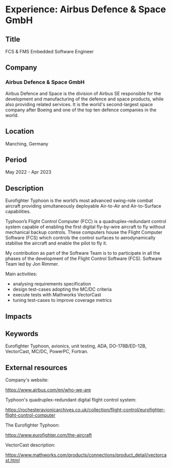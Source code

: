 # Experience: Airbus Defence & Space GmbH

## Title

FCS & FMS Embedded Software Engineer

## Company

### Airbus Defence & Space GmbH

Airbus Defence and Space is the division of Airbus SE responsible for the
development and manufacturing of the defence and space products, while also
providing related services. It is the world's second-largest space company
after Boeing and one of the top ten defence companies in the world.

## Location

Manching, Germany

## Period

May 2022 - Apr 2023

## Description

Eurofighter Typhoon is the world’s most advanced swing-role combat aircraft
providing simultaneously deployable Air-to-Air and Air-to-Surface capabilities.

Typhoon’s Flight Control Computer (FCC) is a quadruplex-redundant control system
capable of enabling the first digital fly-by-wire aircraft to fly without mechanical
backup controls. These computers house the Flight Computer Software (FCS) which
controls the control surfaces to aerodynamically stabilise the aircraft and enable
the pilot to fly it.

My contribution as part of the Software Team is to to participate in all the phases
of the development of the Flight Control Software (FCS). Software Team led by Jon Rimmer.

Main activities:

* analysing requirements specification
* design test-cases adopting the MC/DC criteria
* execute tests with Mathworks VectorCast
* tuning test-cases to improve coverage metrics

## Impacts

## Keywords

Eurofighter Typhoon, avionics, unit testing, ADA, DO-178B/ED-12B, VectorCast, MC/DC, PowerPC, Fortran.

## External resources

Company's website:

<https://www.airbus.com/en/who-we-are>

Typhoon's quadruplex-redundant digital flight control system:

<https://rochesteravionicarchives.co.uk/collection/flight-control/eurofighter-flight-control-computer>

The Eurofighter Typhoon:

<https://www.eurofighter.com/the-aircraft>

VectorCast description:

<https://www.mathworks.com/products/connections/product_detail/vectorcast.html>
